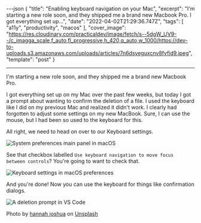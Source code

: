 ---json
{
"title": "Enabling keyboard navigation on your Mac",
"excerpt": "I'm starting a new role soon, and they shipped me a brand new Macbook Pro. I got everything set up...",
"date": "2022-04-02T21:29:36.747Z",
"tags": [
"a11y",
"productivity",
"macos"
],
"cover_image": "https://res.cloudinary.com/practicaldev/image/fetch/s--5dgW_UV9--/c_imagga_scale,f_auto,fl_progressive,h_420,q_auto,w_1000/https://dev-to-uploads.s3.amazonaws.com/uploads/articles/7n6dsveguxcnv8fyfid9.jpeg",
"template": "post"
}

---

I'm starting a new role soon, and they shipped me a brand new Macbook Pro.

I got everything set up on my Mac over the past few weeks, but today I got a prompt about wanting to confirm the deletion of a file. I used the keyboard like I did on my previous Mac and realized it didn't work. I clearly had forgotten to adjust some settings on my new MacBook. Sure, I can use the mouse, but I had been so used to the keyboard for this.

All right, we need to head on over to our Keyboard settings.

![System preferences main panel in macOS](https://dev-to-uploads.s3.amazonaws.com/uploads/articles/4pktrkdwpvpb1k2kw3e2.png)

See that checkbox labelled `Use keyboard navigation to move focus between controls`? You're going to want to check that.

![Keyboard settings in macOS preferences](https://dev-to-uploads.s3.amazonaws.com/uploads/articles/od2go90ia2g3kbuj4ruf.png)

And you're done! Now you can use the keyboard for things like confirmation dialogs.

![A deletion prompt in VS Code](https://dev-to-uploads.s3.amazonaws.com/uploads/articles/196fplgyqth8bwqacbg7.png)

Photo by <a href="https://unsplash.com/@hannahjoshua?utm_source=unsplash&utm_medium=referral&utm_content=creditCopyText">hannah joshua</a> on <a href="https://unsplash.com/s/photos/mac-keyboard?utm_source=unsplash&utm_medium=referral&utm_content=creditCopyText">Unsplash</a>
